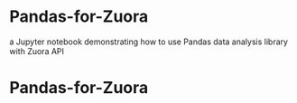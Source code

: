 # Pandas-for-Zuora
a Jupyter notebook demonstrating how to use Pandas data analysis library with Zuora API
# Pandas-for-Zuora
